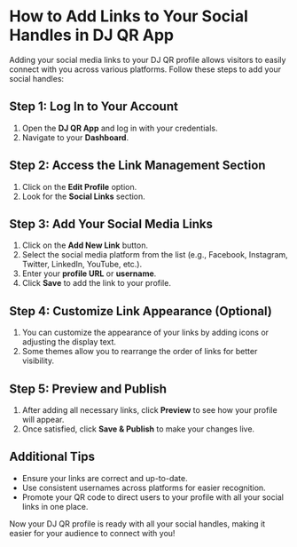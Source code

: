 # How to Add Links to Your Social Handles in DJ QR App

Adding your social media links to your DJ QR profile allows visitors to easily connect with you across various platforms. Follow these steps to add your social handles:

## Step 1: Log In to Your Account

1. Open the **DJ QR App** and log in with your credentials.
2. Navigate to your **Dashboard**.

## Step 2: Access the Link Management Section

1. Click on the **Edit Profile** option.
2. Look for the **Social Links** section.

## Step 3: Add Your Social Media Links

1. Click on the **Add New Link** button.
2. Select the social media platform from the list (e.g., Facebook, Instagram, Twitter, LinkedIn, YouTube, etc.).
3. Enter your **profile URL** or **username**.
4. Click **Save** to add the link to your profile.

## Step 4: Customize Link Appearance (Optional)

1. You can customize the appearance of your links by adding icons or adjusting the display text.
2. Some themes allow you to rearrange the order of links for better visibility.

## Step 5: Preview and Publish

1. After adding all necessary links, click **Preview** to see how your profile will appear.
2. Once satisfied, click **Save & Publish** to make your changes live.

## Additional Tips

* Ensure your links are correct and up-to-date.
* Use consistent usernames across platforms for easier recognition.
* Promote your QR code to direct users to your profile with all your social links in one place.

Now your DJ QR profile is ready with all your social handles, making it easier for your audience to connect with you!

